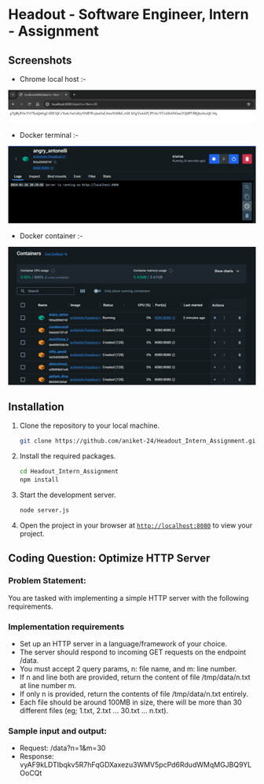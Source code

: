 # Headout - Software Engineer, Intern - Assignment

## Screenshots

- Chrome local host :-

![Alt text](image.png)

- Docker terminal :-

![Alt text](image-1.png)

- Docker container :-

![Alt text](image-2.png)

## Installation

1. Clone the repository to your local machine.

   ```sh
   git clone https://github.com/aniket-24/Headout_Intern_Assignment.git
   ```

2. Install the required packages.

   ```sh
   cd Headout_Intern_Assignment
   npm install
   ```

3. Start the development server.

   ```sh
   node server.js
   ```

4. Open the project in your browser at [`http://localhost:8080`](http://localhost:8080) to view your project.

## Coding Question: Optimize HTTP Server

### Problem Statement:

You are tasked with implementing a simple HTTP server with the following requirements.

### Implementation requirements

- Set up an HTTP server in a language/framework of your choice.
- The server should respond to incoming GET requests on the endpoint /data.
- You must accept 2 query params, n: file name, and m: line number.
- If n and line both are provided, return the content of file /tmp/data/n.txt at line number m.
- If only n is provided, return the contents of file /tmp/data/n.txt entirely.
- Each file should be around 100MB in size, there will be more than 30 different files (eg; 1.txt, 2.txt ... 30.txt … n.txt).

### Sample input and output:

- Request: /data?n=1&m=30
- Response: vyAF9kLDTIbqkv5R7hFqGDXaxezu3WMV5pcPd6RdudWMqMGJBQ9YLOoCQt
